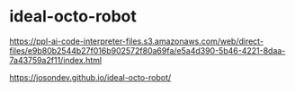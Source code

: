 # ideal-octo-robot
https://ppl-ai-code-interpreter-files.s3.amazonaws.com/web/direct-files/e9b80b2544b27f016b902572f80a69fa/e5a4d390-5b46-4221-8daa-7a43759a2f11/index.html

https://josondev.github.io/ideal-octo-robot/
